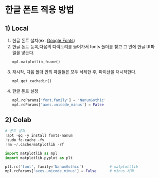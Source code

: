 <!-- > **Reference**<br>
> *  -->

# **한글 폰트 적용 방법**
## **1) Local**
1. 한글 폰트 설치(ex. [Google Fonts](https://fonts.google.com/))
2. 한글 폰트 등록,다음의 디렉토리를 들어가서 fonts 폴더를 찾고 그 안에 한글 ttf파일을 넣는다.
    ```python
    mpl.matplotlib_fname()
    ```
3. 재시작, 다음 폴더 안의 파일들은 모두 삭제한 후, 파이선을 재시작한다. 
    ```python
    mpl.get_cachedir()
    ```
4. 한글 폰트 설정
    ```python
    mpl.rcParams['font.family'] = 'NanumGothic'
    mpl.rcParams['axes.unicode_minus'] = False
    ```

## **2) Colab**
```python
# 폰트 설치
!apt -qq -y install fonts-nanum 
!sudo fc-cache -fv
!rm ~/.cache/matplotlib -rf
```
```python
import matplotlib as mpl
import matplotlib.pyplot as plt

plt.rc('font', family='NanumGothic')            # matplotllib
mpl.rcParams['axes.unicode_minus'] = False      # minus 처리
```